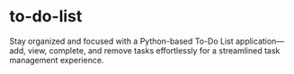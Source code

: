 # to-do-list
Stay organized and focused with a Python-based To-Do List application—add, view, complete, and remove tasks effortlessly for a streamlined task management experience.
